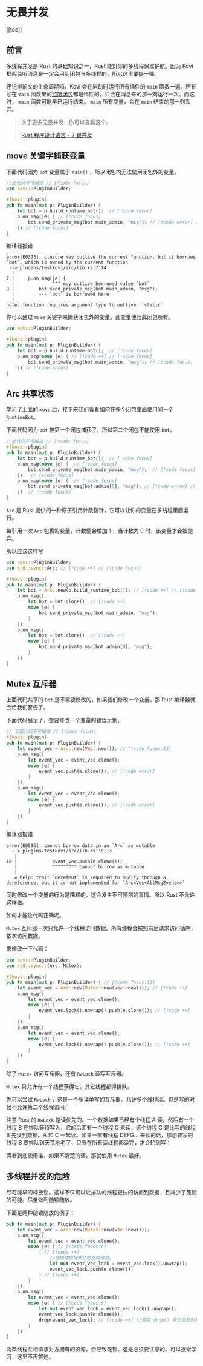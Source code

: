 # 无畏并发

[[toc]]

## 前言

多线程并发是 Rust 的基础知识之一，Rust 能对你的多线程保驾护航。因为 Kovi 框架监听消息是一定会用到闭包与多线程的，所以这里要提一嘴。

还记得前文的生命周期吗，Kovi 会在启动时运行所有插件的 `main` 函数一遍。所有写在 `main` 函数里的[监听闭包](onevent)都是惰性的，只会在消息来的那一刻运行一次。而这时， `main` 函数可能早已运行结束。 `main` 所有变量，会在 `main` 结束的那一刻丢弃。

> 关于更多无畏并发，你可以查看这个。
>
> [Rust 程序设计语言 - 无畏并发](https://kaisery.github.io/trpl-zh-cn/ch16-00-concurrency.html)


## move 关键字捕获变量

下面代码因为 `bot` 变量属于 `main()` ，所以闭包内无法使用闭包外的变量。

```rust 
//此代码不可编译 // [!code focus]
use kovi::PluginBuilder; 

#[kovi::plugin]
pub fn main(mut p: PluginBuilder) {
    let bot = p.build_runtime_bot();  // [!code focus]
    p.on_msg(|e| { // [!code focus]
        bot.send_private_msg(bot.main_admin, "msg"); // [!code error] // [!code focus]
    }) // [!code focus]
}
```
编译器报错

```
error[E0373]: closure may outlive the current function, but it borrows `bot`, which is owned by the current function
 --> plugins/testkovi/src/lib.rs:7:14
  |
7 |     p.on_msg(|e| {
  |              ^^^ may outlive borrowed value `bot`
8 |         bot.send_private_msg(bot.main_admin, "msg");
  |         --- `bot` is borrowed here
  |
note: function requires argument type to outlive `'static`
```


你可以通过 `move` 关键字来捕获闭包外的变量。此变量便归此闭包所有。

```rust 
use kovi::PluginBuilder; 

#[kovi::plugin]
pub fn main(mut p: PluginBuilder) {
    let bot = p.build_runtime_bot();  // [!code focus]
    p.on_msg(move |e| { // [!code ++] // [!code focus]
        bot.send_private_msg(bot.main_admin, "msg"); // [!code focus]
    }) // [!code focus]
}
```


## Arc 共享状态

学习了上面的 `move` 后，接下来我们看看如何在多个闭包里面使用同一个 `RuntimeBot`。

下面代码因为 `bot` 被第一个闭包捕获了，所以第二个闭包不能使用 `bot`。

```rust
//此代码不可编译 // [!code focus]
#[kovi::plugin]
pub fn main(mut p: PluginBuilder) {
    let bot = p.build_runtime_bot();  // [!code focus]
    p.on_msg(move |e| {  // [!code focus]
        bot.send_private_msg(bot.main_admin, "msg");  // [!code focus]
    });  // [!code focus]
    p.on_msg(move |e| {  // [!code focus]
        bot.send_private_msg(bot.admin[0], "msg"); // [!code error] // [!code focus]
    })  // [!code focus]
}
```

`Arc` 是 Rust 提供的一种原子引用计数指针，它可以让你的变量在多线程里面运行。

每引用一次 `Arc` 包裹的变量，计数便会增加 1 ，当计数为 0 时，该变量才会被抛弃。

所以应该这样写

```rust
use kovi::PluginBuilder;
use std::sync::Arc; // [!code ++] // [!code focus]

#[kovi::plugin]
pub fn main(mut p: PluginBuilder) {
    let bot = Arc::new(p.build_runtime_bot()); // [!code ++] // [!code focus:13]
    p.on_msg({
        let bot = bot.clone(); // [!code ++]
        move |e| {
            bot.send_private_msg(bot.main_admin, "msg");
        }
    });
    p.on_msg({
        let bot = bot.clone(); // [!code ++]
        move |e| {
            bot.send_private_msg(bot.admin[0], "msg");
        }
    })
}
```

## Mutex 互斥器

上面代码共享的 `Bot` 是不需要修改的，如果我们修改一个变量，那 Rust 编译器就会给我们警告了。

下面代码展示了，想要修改一个变量的错误示例。

```rust
// 下面代码不可编译 // [!code focus]
#[kovi::plugin]
pub fn main(mut p: PluginBuilder) {
    let event_vec = Arc::new(Vec::new()); // [!code focus:13]
    p.on_msg({
        let event_vec = event_vec.clone();
        move |e| {
            event_vec.push(e.clone()); // [!code error] 
        }
    });
    p.on_msg({
        let event_vec = event_vec.clone();
        move |e| {
            event_vec.push(e.clone()); // [!code error] 
        }
    })
}
```

编译器报错

```
error[E0596]: cannot borrow data in an `Arc` as mutable
  --> plugins/testkovi/src/lib.rs:10:13
   |
10 |             event_vec.push(e.clone());
   |             ^^^^^^^^^ cannot borrow as mutable
   |
   = help: trait `DerefMut` is required to modify through a dereference, but it is not implemented for `Arc<Vec<AllMsgEvent>>`
```

同时修改一个变量的行为是糟糕的，这会发生不可预测的事情。所以 Rust 不允许这样做。

如何才能让代码正确呢。

`Mutex` 互斥器一次只允许一个线程访问数据。所有线程会按照前后请求访问循序，依次访问数据。

来修改一下代码：

```rust
use kovi::PluginBuilder;
use std::sync::{Arc, Mutex};

#[kovi::plugin]
pub fn main(mut p: PluginBuilder) { // [!code focus:13]
    let event_vec = Arc::new(Mutex::new(Vec::new())); // [!code ++]
    p.on_msg({
        let event_vec = event_vec.clone();
        move |e| {
            event_vec.lock().unwrap().push(e.clone()); // [!code ++]
        }
    });
    p.on_msg({
        let event_vec = event_vec.clone();
        move |e| {
            event_vec.lock().unwrap().push(e.clone()); // [!code ++]
        }
    })
}
```

除了 `Mutex` 访问互斥器，还有 `RwLock` 读写互斥器。

`Mutex` 只允许有一个线程获得它。其它线程都得排队。

你可以尝试 `RwLock` ，这是一个多读单写的互斥器。允许多个线程读。但是写的时候不允许第二个线程访问。

注意 Rust 的 `RwLock` 是读优先的。一个数据如果已经有个线程 A 读，然后有一个线程 B 在排队等待写入，它的后面有一个线程 C 来读，这个线程 C 是比写的线程 B 先读到数据。A 和 C 一起读。如果一直有线程 DEFG... 来读的话，那想要写的线程 B 要排队到天荒地老了，只有在所有读线程都读完，才会轮到写！

两者到底使用谁，如果不清楚的话，那就使用 `Mutex` 最好。

## 多线程并发的危险

尽可能早的释放锁。这样不仅可以让排队的线程更快的访问到数据，且减少了死锁的可能。尽量做到随锁随放。

下面是两种随锁随放的例子：

```rust
pub fn main(mut p: PluginBuilder) {
    let event_vec = Arc::new(Mutex::new(Vec::new()));
    p.on_msg({
        let event_vec = event_vec.clone();
        move |e| { // [!code focus:6]
            { // [!code ++]
                //使用作用域来让锁及时释放。
                let mut event_vec_lock = event_vec.lock().unwrap();
                event_vec_lock.push(e.clone());
            } // [!code ++]
        }
    });
    p.on_msg({
        let event_vec = event_vec.clone();
        move |e| { // [!code focus:6]
            let mut event_vec_lock = event_vec.lock().unwrap();
            event_vec_lock.push(e.clone());
            drop(event_vec_lock); // [!code ++] //使用 drop() 来让锁及时释放。
        }
    });
}
```

两条线程互相请求对方拥有的资源，会导致死锁。这是必须要注意的。可以搜索学习，这里不再赘述。